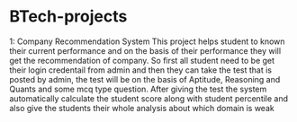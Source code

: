 # BTech-projects

1: Company Recommendation System
This project helps student to known their current performance and on the basis of their performance they will get the recommendation of company.
So first all student need to be get their login credentail from admin and then they can take the test that is posted by admin,
the test will be on the basis of Aptitude, Reasoning and Quants and some mcq type question.
After giving the test the system automatically calculate the student score along with student percentile and also give the students their whole analysis about which domain is weak

